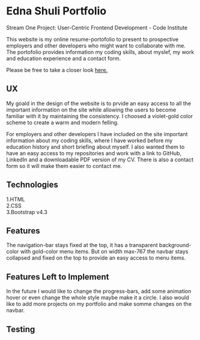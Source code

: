 # Edna Shuli Portfolio

Stream One Project: User-Centric Frontend Development - Code Institute

This website is my online resume-portofolio to present to prospective employers and other developers who might want to collaborate
with me. The portofolio provides information my coding skills, about myslef, my work and education experience and a contact form.

Please be free to take a closer look <a href="https://edshuli.github.io/Portfolio/" target="_blank">here.</a>

## UX

My goald in the design of the website is to prvide an easy access to all the important information on the site while allowing
the users to become familiar with it by maintaining the consistency. I choosed a violet-gold color scheme to create a warm
and modern felling.

For employers and other developers I have included on the site important information about my coding skills, where I have worked before 
my education history and short briefing about myself. I also wanted them to have an easy
access to my repositories and work with a link to GitHub, LinkedIn and a downloadable PDF version of my CV.
There is also a contact form so it will make them easier to contact me. 

## Technologies

1.HTML</br>
2.CSS </br>
3.Bootstrap v4.3

## Features

The navigation-bar stays fixed at the top, it has a transparent background-color with gold-color menu items. But on width max-767
the navbar stays collapsed and fixed on the top to provide an easy access to menu items.

## Features Left to Implement

In the future I would like to change the progress-bars, add some animation hover or even change the whole style maybe make it a circle.
I also would like to add more projects on my portfolio and make somme changes on the navbar.

## Testing


